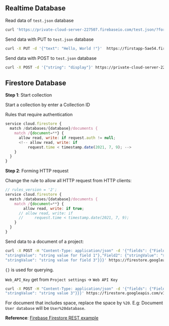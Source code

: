 ## Realtime Database

Read data of ``test.json`` database

```sh
curl 'https://private-cloud-server-227507.firebaseio.com/test.json/?format=export'
```

Send data with PUT to ``test.json`` database
```sh
curl -X PUT -d '{"text": "Hello, World !"}'  https://firstapp-5ae54.firebaseio.com/test.json
```

Send data with POST to ``test.json`` database

```sh
curl -X POST -d '{"string": "display"}' https://private-cloud-server-227507.firebaseio.com/test.json  
```

## Firestore Database

**Step 1**: Start collection

Start a collection by enter a Collection ID

Rules that require authentication

```js
service cloud.firestore {
  match /databases/{database}/documents {
    match /{document=**} {
      allow read, write: if request.auth != null;
      <!-- allow read, write: if
          request.time < timestamp.date(2021, 7, 9); -->
    }
  }
}
```

**Step 2**: Forming HTTP request

Change the rule to allow all HTTP request from HTTP clients:

```js
// rules_version = '2';
service cloud.firestore {
  match /databases/{database}/documents {
    match /{document=**} {
	    allow read, write: if true;
      // allow read, write: if
      //     request.time < timestamp.date(2021, 7, 9);
    }
  }
}
```

Send data to a document of a project:

```sh
curl -X POST -H "Content-Type: application/json" -d '{"fields": {"Field1": {
"stringValue": "string value for field 1"},"Field2": {"stringValue": "string value for field 2"},"Field3": {
"stringValue": "string value for field 3"}}}' https://firestore.googleapis.com/v1beta1/projects/{project_name}/databases/"(default)"/documents/{document_name}?&key={Web_API_Key}
```

``{}`` is used for querying.

``Web_API_Key`` get from ``Project settings`` -> ``Web API Key``

```sh
curl -X POST -H "Content-Type: application/json" -d '{"fields": {"Field1": {"stringValue": "string value 1"},"Field2": {"stringValue": "string value 2"},"Field3": {
"stringValue": "string value 3"}}}' https://firestore.googleapis.com/v1beta1/projects/boarding-house-960ec/databases/"(default)"/documents/User?&key=AIzaSyB0Y1VLzTTN8AQ4lQlSadI_9VUziY4QfG8
```

For document that includes space, replace the space by ``%20``. E.g: Document ``User database`` will be ``User%20database``.

**Reference**: [Firebase Firestore REST example](https://stackoverflow.com/questions/46762667/firebase-firestore-rest-example)
